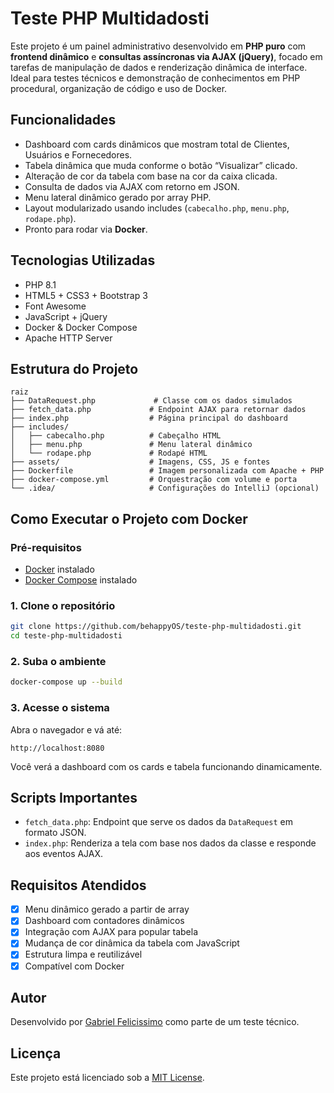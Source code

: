 # Teste PHP Multidadosti

Este projeto é um painel administrativo desenvolvido em **PHP puro** com **frontend dinâmico** e **consultas assíncronas via AJAX (jQuery)**, focado em tarefas de manipulação de dados e renderização dinâmica de interface. Ideal para testes técnicos e demonstração de conhecimentos em PHP procedural, organização de código e uso de Docker.

## Funcionalidades

- Dashboard com cards dinâmicos que mostram total de Clientes, Usuários e Fornecedores.
- Tabela dinâmica que muda conforme o botão “Visualizar” clicado.
- Alteração de cor da tabela com base na cor da caixa clicada.
- Consulta de dados via AJAX com retorno em JSON.
- Menu lateral dinâmico gerado por array PHP.
- Layout modularizado usando includes (`cabecalho.php`, `menu.php`, `rodape.php`).
- Pronto para rodar via **Docker**.

## Tecnologias Utilizadas

- PHP 8.1
- HTML5 + CSS3 + Bootstrap 3
- Font Awesome
- JavaScript + jQuery
- Docker & Docker Compose
- Apache HTTP Server

## Estrutura do Projeto

```
raiz
├── DataRequest.php             # Classe com os dados simulados
├── fetch_data.php             # Endpoint AJAX para retornar dados
├── index.php                  # Página principal do dashboard
├── includes/
│   ├── cabecalho.php          # Cabeçalho HTML
│   ├── menu.php               # Menu lateral dinâmico
│   └── rodape.php             # Rodapé HTML
├── assets/                    # Imagens, CSS, JS e fontes
├── Dockerfile                 # Imagem personalizada com Apache + PHP
├── docker-compose.yml         # Orquestração com volume e porta
└── .idea/                     # Configurações do IntelliJ (opcional)
```

## Como Executar o Projeto com Docker

### Pré-requisitos

- [Docker](https://www.docker.com/) instalado
- [Docker Compose](https://docs.docker.com/compose/install/) instalado

### 1. Clone o repositório

```bash
git clone https://github.com/behappyOS/teste-php-multidadosti.git
cd teste-php-multidadosti
```

### 2. Suba o ambiente

```bash
docker-compose up --build
```

### 3. Acesse o sistema

Abra o navegador e vá até:

```
http://localhost:8080
```

Você verá a dashboard com os cards e tabela funcionando dinamicamente.

## Scripts Importantes

- `fetch_data.php`: Endpoint que serve os dados da `DataRequest` em formato JSON.
- `index.php`: Renderiza a tela com base nos dados da classe e responde aos eventos AJAX.

## Requisitos Atendidos

- [x] Menu dinâmico gerado a partir de array
- [x] Dashboard com contadores dinâmicos
- [x] Integração com AJAX para popular tabela
- [x] Mudança de cor dinâmica da tabela com JavaScript
- [x] Estrutura limpa e reutilizável
- [x] Compatível com Docker

## Autor

Desenvolvido por [Gabriel Felicissimo](https://github.com/behappyOS) como parte de um teste técnico.

## Licença

Este projeto está licenciado sob a [MIT License](LICENSE).